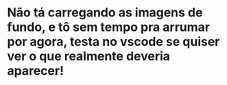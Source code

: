 <h1>Não tá carregando as imagens de fundo, e tô sem tempo pra arrumar por agora, testa no vscode se quiser ver o que realmente deveria aparecer!</h1>
